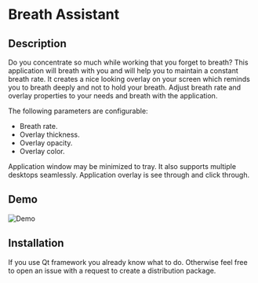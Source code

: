 # Breath Assistant

## Description
Do you concentrate so much while working that you forget to breath? This application will breath with you and will help you to maintain a constant breath rate. It creates a nice looking overlay on your screen which reminds you to breath deeply and not to hold your breath. Adjust breath rate and overlay properties to your needs and breath with the application.

The following parameters are configurable:

* Breath rate.
* Overlay thickness.
* Overlay opacity.
* Overlay color.

Application window may be minimized to tray. It also supports multiple desktops seamlessly. Application overlay is see through and click through.

## Demo

![Demo](https://github.com/Kolyunya/breath-assistant/blob/master/demo/demo.gif)

## Installation
If you use Qt framework you already know what to do. Otherwise feel free to open an issue with a request to create a distribution package.
